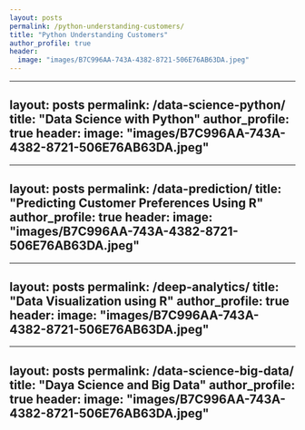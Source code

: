 ```yaml
---
layout: posts
permalink: /python-understanding-customers/
title: "Python Understanding Customers"
author_profile: true
header:
  image: "images/B7C996AA-743A-4382-8721-506E76AB63DA.jpeg"
---
```

---
layout: posts
permalink: /data-science-python/
title: "Data Science with Python"
author_profile: true
header:
  image: "images/B7C996AA-743A-4382-8721-506E76AB63DA.jpeg"
---
---
layout: posts
permalink: /data-prediction/
title: "Predicting Customer Preferences Using R"
author_profile: true
header:
  image: "images/B7C996AA-743A-4382-8721-506E76AB63DA.jpeg"
---
---
layout: posts
permalink: /deep-analytics/
title: "Data Visualization using R"
author_profile: true
header:
  image: "images/B7C996AA-743A-4382-8721-506E76AB63DA.jpeg"
---
---
layout: posts
permalink: /data-science-big-data/
title: "Daya Science and Big Data"
author_profile: true
header:
  image: "images/B7C996AA-743A-4382-8721-506E76AB63DA.jpeg"
---


